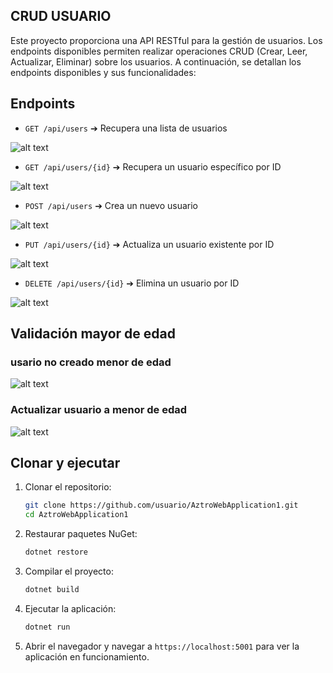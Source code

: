## CRUD USUARIO

Este proyecto proporciona una API RESTful para la gestión de usuarios. Los endpoints disponibles permiten realizar operaciones CRUD (Crear, Leer, Actualizar, Eliminar) sobre los usuarios. A continuación, se detallan los endpoints disponibles y sus funcionalidades:

## Endpoints

- `GET /api/users` ➔ Recupera una lista de usuarios

![alt text](img/image.png)

- `GET /api/users/{id}` ➔ Recupera un usuario específico por ID

![alt text](img/image-2.png)

- `POST /api/users` ➔ Crea un nuevo usuario

![alt text](img/image-5.png)

- `PUT /api/users/{id}` ➔ Actualiza un usuario existente por ID

![alt text](img/image-4.png)

- `DELETE /api/users/{id}` ➔ Elimina un usuario por ID

![alt text](img/image-3.png)

## Validación mayor de edad

### usario no creado menor de edad

![alt text](img/image-6.png)

### Actualizar usuario a menor de edad

![alt text](img/image-7.png)

## Clonar y ejecutar

1. Clonar el repositorio:
    ```bash
    git clone https://github.com/usuario/AztroWebApplication1.git
    cd AztroWebApplication1
    ```

2. Restaurar paquetes NuGet:
    ```bash
    dotnet restore
    ```

3. Compilar el proyecto:
    ```bash
    dotnet build
    ```

4. Ejecutar la aplicación:
    ```bash
    dotnet run
    ```

5. Abrir el navegador y navegar a `https://localhost:5001` para ver la aplicación en funcionamiento.